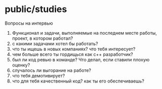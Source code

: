 # public/studies
Вопросы на интервью
1. Функционал и задачи, выполняемые на последнем месте работы, проект, в котором работал?
2. с какими задачами хотел бы работать? 
3. что ты ищешь в новых компаниях? что тебя интересует?
4. чем больше всего ты гордищься как с++ разработчик?
5. был ли код ревью в команде? Что делал, если ставили плохую оценку?
6. случалось ли выгорание на работе?
7. что тебя демотивирует?
8. что для тебя качественный код? как ты его обеспечиваешь?
